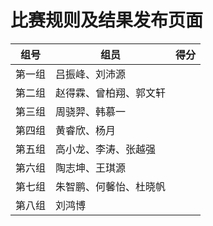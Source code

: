 # 比赛规则及结果发布页面

| 组号 | 组员 | 得分 | 
| ---------- | ----------- | ----------- |
| 第一组 | 吕振峰、刘沛源 | |
| 第二组 | 赵得霖、曾柏翔、郭文轩 | | 
| 第三组 | 周骁羿、韩慕一 | |
| 第四组 | 黄睿欣、杨月 | |
| 第五组 | 高小龙、李涛、张越强 | |
| 第六组 | 陶志坤、王琪源 | |
| 第七组 | 朱智鹏、何馨怡、杜晓帆| |
| 第八组 | 刘鸿博 | |
